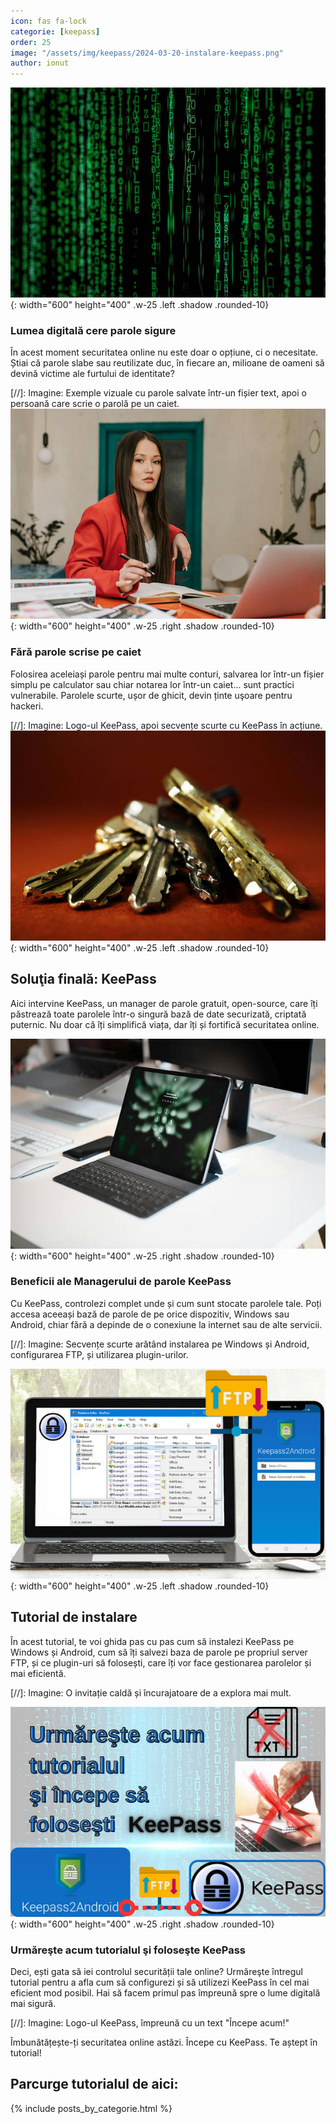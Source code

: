 ```yaml
---
icon: fas fa-lock
categorie: [keepass]
order: 25
image: "/assets/img/keepass/2024-03-20-instalare-keepass.png"
author: ionut
---
```


![Internetul: o lume digitală, date care curg](/assets/img/keepass/intro-01-600x400.jpg){: width="600" height="400" .w-25 .left .shadow .rounded-10}
### Lumea digitală cere parole sigure
În acest moment securitatea online nu este doar o opțiune, ci o necesitate. Știai că parole slabe sau reutilizate duc, în fiecare an, milioane de oameni să devină victime ale furtului de identitate?


[//]: Imagine: Exemple vizuale cu parole salvate într-un fișier text, apoi o persoană care scrie o parolă pe un caiet.
![Parole salvate pe caiet](/assets/img/keepass/intro-02-600x400.jpg){: width="600" height="400" .w-25 .right .shadow .rounded-10}
### Fără parole scrise pe caiet
Folosirea aceleiași parole pentru mai multe conturi, salvarea lor într-un fișier simplu pe calculator sau chiar notarea lor într-un caiet... sunt practici vulnerabile. Parolele scurte, ușor de ghicit, devin ținte uşoare pentru hackeri.

[//]: Imagine: Logo-ul KeePass, apoi secvențe scurte cu KeePass în acțiune.
![Soluţia KeePass](/assets/img/keepass/intro-03-600x400.jpg){: width="600" height="400" .w-25 .left .shadow .rounded-10}
## Soluţia finală: KeePass
Aici intervine KeePass, un manager de parole gratuit, open-source, care îți păstrează toate parolele într-o singură bază de date securizată, criptată puternic. Nu doar că îți simplifică viața, dar îți și fortifică securitatea online.

![Beneficiile KeePass](/assets/img/keepass/intro-04-600x400.jpg){: width="600" height="400" .w-25 .right .shadow .rounded-10}
### Beneficii ale Managerului de parole KeePass
Cu KeePass, controlezi complet unde și cum sunt stocate parolele tale. Poți accesa aceeași bază de parole de pe orice dispozitiv, Windows sau Android, chiar fără a depinde de o conexiune la internet sau de alte servicii.

[//]: Imagine: Secvențe scurte arătând instalarea pe Windows și Android, configurarea FTP, și utilizarea plugin-urilor.

![KeePass pentru Windows şi Android](/assets/img/keepass/intro-05-600x400.jpg){: width="600" height="400" .w-25 .left .shadow .rounded-10}
## Tutorial de instalare
În acest tutorial, te voi ghida pas cu pas cum să instalezi KeePass pe Windows și Android, cum să îți salvezi baza de parole pe propriul server FTP, și ce plugin-uri să folosești, care îți vor face gestionarea parolelor și mai eficientă.

[//]: Imagine: O invitație caldă și încurajatoare de a explora mai mult.

![Urmăreşte tutorialul ](/assets/img/keepass/intro-06-600x400.jpg){: width="600" height="400" .w-25 .right .shadow .rounded-10}
### Urmăreşte acum tutorialul şi foloseşte KeePass
Deci, ești gata să iei controlul securității tale online? Urmăreşte întregul tutorial pentru a afla cum să configurezi și să utilizezi KeePass în cel mai eficient mod posibil. Hai să facem primul pas împreună spre o lume digitală mai sigură.

[//]: Imagine: Logo-ul KeePass, împreună cu un text "Începe acum!"

Îmbunătățește-ți securitatea online astăzi. Începe cu KeePass. Te aștept în tutorial!




## Parcurge tutorialul de aici:

{% include posts_by_categorie.html %}
